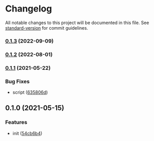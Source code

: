 # Changelog

All notable changes to this project will be documented in this file. See [standard-version](https://github.com/conventional-changelog/standard-version) for commit guidelines.

### [0.1.3](https://github.com/BlackGlory/bigint-base/compare/v0.1.2...v0.1.3) (2022-09-09)

### [0.1.2](https://github.com/BlackGlory/bigint-base/compare/v0.1.1...v0.1.2) (2022-08-01)

### [0.1.1](https://github.com/BlackGlory/bigint-base/compare/v0.1.0...v0.1.1) (2021-05-22)


### Bug Fixes

* script ([635806d](https://github.com/BlackGlory/bigint-base/commit/635806da5156c11f63ced3dd8f2ad3d566e788e8))

## 0.1.0 (2021-05-15)


### Features

* init ([54cb6b4](https://github.com/BlackGlory/bigint-base/commit/54cb6b4060c2a260e571cbc04e9bfa7d34ce5df3))
